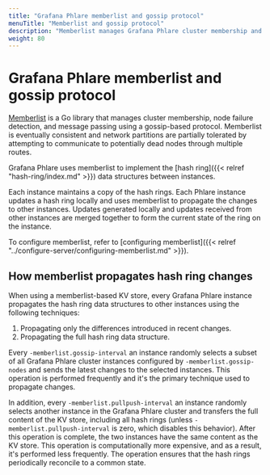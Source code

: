 ```yaml
---
title: "Grafana Phlare memberlist and gossip protocol"
menuTitle: "Memberlist and gossip protocol"
description: "Memberlist manages Grafana Phlare cluster membership and node detection failure."
weight: 80
---
```


# Grafana Phlare memberlist and gossip protocol

[Memberlist](https://github.com/hashicorp/memberlist) is a Go library that manages cluster membership, node failure detection, and message passing using a gossip-based protocol.
Memberlist is eventually consistent and network partitions are partially tolerated by attempting to communicate to potentially dead nodes through multiple routes.

Grafana Phlare uses memberlist to implement the [hash ring]({{< relref "hash-ring/index.md" >}}) data structures between instances.

Each instance maintains a copy of the hash rings.
Each Phlare instance updates a hash ring locally and uses memberlist to propagate the changes to other instances.
Updates generated locally and updates received from other instances are merged together to form the current state of the ring on the instance.

To configure memberlist, refer to [configuring memberlist]({{< relref "../configure-server/configuring-memberlist.md" >}}).

## How memberlist propagates hash ring changes

When using a memberlist-based KV store, every Grafana Phlare instance propagates the hash ring data structures to other instances using the following techniques:

1. Propagating only the differences introduced in recent changes.
1. Propagating the full hash ring data structure.

Every `-memberlist.gossip-interval` an instance randomly selects a subset of all Grafana Phlare cluster instances configured by `-memberlist.gossip-nodes` and sends the latest changes to the selected instances.
This operation is performed frequently and it's the primary technique used to propagate changes.

In addition, every `-memberlist.pullpush-interval` an instance randomly selects another instance in the Grafana Phlare cluster and transfers the full content of the KV store, including all hash rings (unless `-memberlist.pullpush-interval` is zero, which disables this behavior).
After this operation is complete, the two instances have the same content as the KV store.
This operation is computationally more expensive, and as a result, it's performed less frequently. The operation ensures that the hash rings periodically reconcile to a common state.
